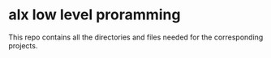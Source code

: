 # alx low level proramming
This repo contains all the directories and files needed for 
the corresponding projects.
